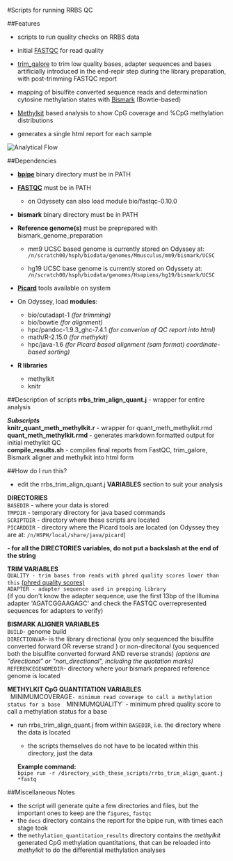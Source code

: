 #Scripts for running RRBS QC

##Features
-  scripts to run quality checks on RRBS data  

- initial [FASTQC](http://www.bioinformatics.babraham.ac.uk/projects/fastqc/) for read quality
- [trim_galore](http://www.bioinformatics.babraham.ac.uk/projects/trim_galore/) to trim low quality bases, adapter sequences and bases artificially introduced in the end-repir step during the library preparation, with post-trimming FASTQC report  
- mapping of bisulfite converted sequence reads and determination cytosine methylation states with [Bismark](http://www.bioinformatics.babraham.ac.uk/projects/bismark/) (Bowtie-based)  
- [Methylkit](http://code.google.com/p/methylkit/) based analysis to show CpG coverage and %CpG methylation distributions
- generates a single html report for each sample 

![Analytical Flow](http://dl.dropbox.com/u/4253254/Resources/RRBSQC.png)

##Dependencies

- **[bpipe](http://code.google.com/p/bpipe/)** binary directory must be in PATH


- **[FASTQC](http://www.bioinformatics.babraham.ac.uk/projects/fastqc/)** must be in PATH
	- on Odyssety can also load module bio/fastqc-0.10.0


- **bismark** binary directory must be in PATH  

- **Reference genome(s)** must be preprepared with bismark_genome_preparation  

	- mm9 UCSC based genome is currently stored on Odyssey at:
	` /n/scratch00/hsph/biodata/genomes/Mmusculus/mm9/bismark/UCSC`  
	
	- hg19 UCSC base genome is currently stored on Odyssety at:
	`/n/scratch00/hsph/biodata/genomes/Hsapiens/hg19/bismark/UCSC`  
	

- **[Picard](http://picard.sourceforge.net/command-line-overview.shtml)** tools available on system  


- On Odyssey, load **modules**:  

	- bio/cutadapt-1 *(for trimming)*  
	- bio/bowtie *(for alignment)*  
	- hpc/pandoc-1.9.3_ghc-7.4.1 *(for converion of QC report into html)*  
	- math/R-2.15.0 *(for methykit)*
	- hpc/java-1.6 *(for Picard based alignment (sam format) coordinate-based sorting)*
- **R libraries**
	- 	methylkit  
	- 	knitr 	


##Description of scripts
**rrbs_trim_align_quant.j** - wrapper for entire analysis  

***Subscripts***  
**knitr_quant_meth_methylkit.r**  - wrapper for quant_meth_methylkit.rmd  
**quant_meth_methylkit.rmd** - generates markdown formatted output for initial methylkit QC   
**compile_results.sh** - compiles final reports from FastQC, trim_galore, Bismark aligner and methylkit into html form  

##How do I run this?
- edit the rrbs_trim_align_quant.j **VARIABLES** section to suit your analysis  
 
**DIRECTORIES**  
`BASEDIR` - where your data is stored  
`TMPDIR` - temporary directory for java based commands  
`SCRIPTDIR` - directory where these scripts are located  
`PICARDDIR` - directory where the Picard tools are located (on Odyssey they are at: `/n/HSPH/local/share/java/picard`)

**- for all the DIRECTORIES variables, do not put a backslash at the end of the string**

**TRIM VARIABLES**  
`QUALITY - trim bases from reads with phred quality scores lower than this`
[(phred quality scores)](http://en.wikipedia.org/wiki/Phred_quality_score)  
`ADAPTER - adapter sequence used in prepping library`   
(if you don't know the adapter sequence, use the first 13bp of the Illumina adapter 'AGATCGGAAGAGC' and check the FASTQC overrepresented sequences for adapters to verify)

**BISMARK ALIGNER VARIABLES**  
`BUILD`- genome build  
`DIRECTIONVAR`- is the library directional (you only sequenced the bisulfite converted forward OR reverse strand ) or non-direcitonal (you sequenced both the bisulfite converted forward AND reverse strands) *(options are "directional" or "non_directional", including the quotation marks)*  
`REFERENCEGENOMEDIR`- directory where your bismark prepared reference genome is located

**METHYLKIT CpG QUANTITATION VARIABLES**  
`
`MINIMUMCOVERAGE` - minimum read coverage to call a methylation status for a base  
`MINIMUMQUALITY` - minimum phred quality score to call a methylation status for a base  


- run rrbs_trim_align_quant.j from within `BASEDIR`, i.e. the directory where the data is located
 	- 	the scripts themselves do not have to be located within this directory, just the data
 	
 	**Example command:**  
 	`bpipe run -r /directory_with_these_scripts/rrbs_trim_align_quant.j *fastq`
 	
##Miscellaneous Notes  

- the script will generate quite a few directories and files, but the important ones to keep are the `figures`, `fastqc` 
- the `docs` directory contains the report for the bpipe run, with times each stage took
- the `methylation_quantitation_results` directory contains the *methylkit* generated CpG methylation quantitations, that can be reloaded into *methylkit* to do the differential methylation analyses

 	
 	
